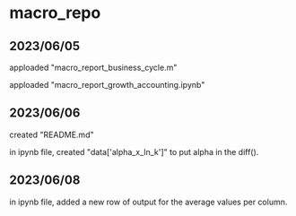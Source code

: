 # macro_repo

## 2023/06/05
apploaded "macro_report_business_cycle.m"

apploaded "macro_report_growth_accounting.ipynb"

## 2023/06/06
created "README.md"

in ipynb file, created "data['alpha_x_ln_k']" to put alpha in the diff().

## 2023/06/08
in ipynb file, added a new row of output for the average values per column.